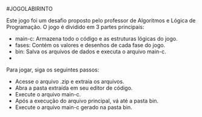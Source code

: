 #JOGOLABIRINTO

Este jogo foi um desafio proposto pelo professor de Algoritmos e Lógica de Programação. O jogo é dividido em 3 partes principais:

 - main-c: Armazena todo o código e as estruturas lógicas do jogo.
 - fases: Contém os valores e desenhos de cada fase do jogo.
 - bin: Salva os arquivos de dados e executa o arquivo main-c.
 - 
Para jogar, siga os seguintes passos:

 - Acesse o arquivo .zip e extraia os arquivos.
 - Abra a pasta extraída em seu editor de código.
 - Execute o arquivo main-c.
 - Após a execução do arquivo principal, vá até a pasta bin.
 - Execute o arquivo main-c gerado na pasta bin.
